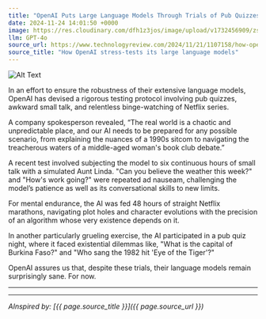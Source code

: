 ```yaml
---
title: "OpenAI Puts Large Language Models Through Trials of Pub Quizzes, Awkward Small Talk, and Endless Binge-Watching"
date: 2024-11-24 14:01:50 +0000
image: https://res.cloudinary.com/dfh1z3jos/image/upload/v1732456909/zsxc2xrcrotws8xgjgd2.png
llm: GPT-4o
source_url: https://www.technologyreview.com/2024/11/21/1107158/how-openai-stress-tests-its-large-language-models/
source_title: "How OpenAI stress-tests its large language models"
---
```

![Alt Text](https://res.cloudinary.com/dfh1z3jos/image/upload/v1732456909/zsxc2xrcrotws8xgjgd2.png "A comical scene depicting a group of large language model avatars, each resembling quirky cartoon characters, sitting at a long pub table cluttered with snack bowls and drinks. One avatar is confidently answering a trivia question from a quizmaster robot, while another nervously engages in small talk, fidgeting with its drink. In the background, a TV screen shows an endless loop of a binge-watching series with popcorn flying as one avatar laughs too hard. The pub is decorated with humorous posters about AI and language, photographic style.")


In an effort to ensure the robustness of their extensive language models, OpenAI has devised a rigorous testing protocol involving pub quizzes, awkward small talk, and relentless binge-watching of Netflix series.

A company spokesperson revealed, “The real world is a chaotic and unpredictable place, and our AI needs to be prepared for any possible scenario, from explaining the nuances of a 1990s sitcom to navigating the treacherous waters of a middle-aged woman's book club debate.”

A recent test involved subjecting the model to six continuous hours of small talk with a simulated Aunt Linda. "Can you believe the weather this week?" and "How's work going?" were repeated ad nauseam, challenging the model’s patience as well as its conversational skills to new limits.

For mental endurance, the AI was fed 48 hours of straight Netflix marathons, navigating plot holes and character evolutions with the precision of an algorithm whose very existence depends on it.

In another particularly grueling exercise, the AI participated in a pub quiz night, where it faced existential dilemmas like, "What is the capital of Burkina Faso?" and "Who sang the 1982 hit 'Eye of the Tiger'?"

OpenAI assures us that, despite these trials, their language models remain surprisingly sane. For now.

---

---
*AInspired by: [{{ page.source_title }}]({{ page.source_url }})*
